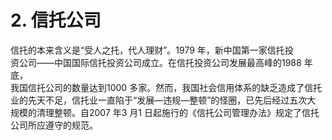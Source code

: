 # 2. 信托公司

信托的本来含义是“受人之托，代人理财”。1979 年，新中国第一家信托投<br />
    资公司——中国国际信托投资公司成立。在信托投资公司发展最高峰的1988 年底，<br />
    我国信托公司的数量达到1000 多家。然而，我国社会信用体系的缺乏造成了信托<br />
    业的先天不足，信托业一直陷于“发展—违规—整顿”的怪圈，已先后经过五次大<br />
    规模的清理整顿。自2007 年3 月1 日起施行的《信托公司管理办法》规定了信托<br />
  公司所应遵守的规范。